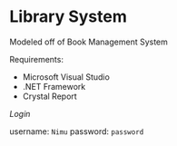 # Library System

Modeled off of Book Management System

Requirements: 
- Microsoft Visual Studio
- .NET Framework
- Crystal Report

*Login*

username: `Nimu`
password: `password`

